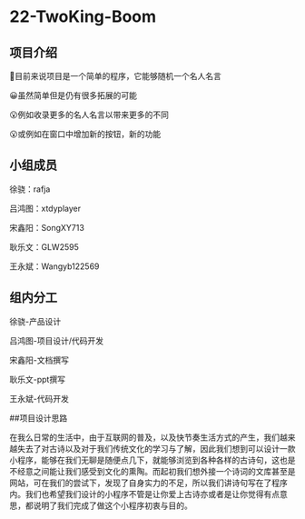 # 22-TwoKing-Boom
## 项目介绍
:rofl:目前来说项目是一个简单的程序，它能够随机一个名人名言

:grinning:虽然简单但是仍有很多拓展的可能

:open_mouth:例如收录更多的名人名言以带来更多的不同

:open_mouth:或例如在窗口中增加新的按钮，新的功能

## 小组成员

徐骁：rafja

吕鸿图：xtdyplayer

宋鑫阳：SongXY713

耿乐文：GLW2595

王永斌：Wangyb122569

## 组内分工
徐骁-产品设计

吕鸿图-项目设计/代码开发

宋鑫阳-文档撰写

耿乐文-ppt撰写

王永斌-代码开发

##项目设计思路

在我么日常的生活中，由于互联网的普及，以及快节奏生活方式的产生，我们越来越失去了对古诗以及对于我们传统文化的学习与了解，因此我们想到可以设计一款小程序，能够在我们无聊是随便点几下，就能够浏览到各种各样的古诗句，这也是不经意之间能让我们感受到文化的熏陶。而起初我们想外接一个诗词的文库甚至是网站，可在我们的尝试下，发现了自身实力的不足，所以我们讲诗句写在了程序内。我们也希望我们设计的小程序不管是让你爱上古诗亦或者是让你觉得有点意思，都说明了我们完成了做这个小程序初衷与目的。
